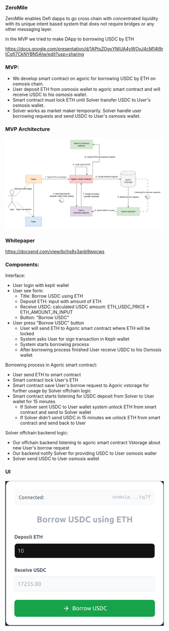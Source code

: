 ### ZeroMile

ZeroMile enables Defi dapps to go cross chain with concentrated liquidity with its unique intent based system that does not require bridges or any other messaging layer.

in the MVP we tried to make DApp to borrowing USDC by ETH

https://docs.google.com/presentation/d/1APtsZOgxYNlUA4yWOvJ4cM14t9rtCgfi7CkNYBN5Alw/edit?usp=sharing

### MVP:
- We develop smart contract on agoric for borrowing USDC by ETH on osmosis chain.
- User deposit ETH from osmosis wallet to agoric smart contract and will receive USDC to his osmosis wallet.
- Smart contract must lock ETH until Solver transfer USDC to User's osmosis wallet.
- Solver works as market maker temporarily. Solver handle user borrowing requests and send USDC to User's osmosis wallet.

### MVP Architecture

![MVP Architecture](./architecture.png)

### Whitepaper

https://docsend.com/view/bchs8x3anb9wpcws

### Components:

Interface:
- User login with keplr wallet
- User see form:
    - Title: Borrow USDC using ETH
    - Deposit ETH: input with amount of ETH
    - Receive USDC: calculated USDC amount: ETH_USDC_PRICE * ETH_AMOUNT_IN_INPUT
    - Button: "Borrow USDC"
- User press "Borrow USDC" button
    - User will send ETH to Agoric smart contract where ETH will be locked
    - System asks User for sign transaction in Keplr wallet
    - System starts borrowing process
    - After borrowing process finished User receive USDC to his Osmosis wallet

Borrowing process in Agoric smart contract:
- User send ETH to smart contract
- Smart contract lock User's ETH
- Smart contract save User's borrow request to Agoric vstorage for further usage by Solver offchain logic
- Smart contract starts listening for USDC deposit from Solver to User wallet for 15 minutes
    - If Solver sent USDC to User wallet system unlock ETH from smart contract and send to Solver wallet
    - If Solver didn't send USDC in 15 minutes we unlock ETH from smart contract and send back to User

Solver offchain backend logic:
- Our offchain backend listening to agoric smart contract Vstorage about new User's borrow request
- Our backend notify Solver for providing USDC to User osmosis waller
- Solver send USDC to User osmosis wallet

### UI

![UI](./ui.jpg)

